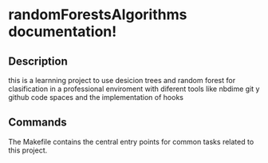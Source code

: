 # randomForestsAlgorithms documentation!

## Description

this  is a learnning project to use  desicion trees and random forest for clasification in  a professional enviroment with diferent tools like nbdime git y github code spaces  and the implementation of hooks

## Commands

The Makefile contains the central entry points for common tasks related to this project.

